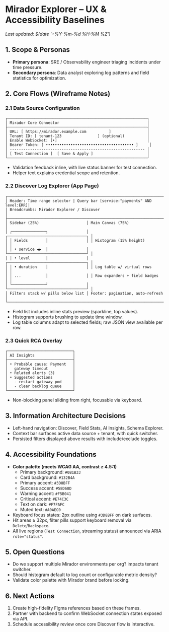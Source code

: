 # Mirador Explorer – UX & Accessibility Baselines

_Last updated: $(date '+%Y-%m-%d %H:%M %Z')_

## 1. Scope & Personas
- **Primary persona**: SRE / Observability engineer triaging incidents under time pressure.
- **Secondary persona**: Data analyst exploring log patterns and field statistics for optimization.

## 2. Core Flows (Wireframe Notes)

### 2.1 Data Source Configuration
```
┌──────────────────────────────────────────────────────────────┐
│ Mirador Core Connector                                       │
├──────────────────────────────────────────────────────────────┤
│ URL: [ https://mirador.example.com          ]                │
│ Tenant ID: [ tenant-123                ] (optional)          │
│ Enable WebSocket: [•]                                        │
│ Bearer Token: [ ••••••••••••••••••••••••••••••••••••••• ]     │
│ ------------------------------------------------------------ │
│ [ Test Connection ]  [ Save & Apply ]                        │
└──────────────────────────────────────────────────────────────┘
```
- Validation feedback inline, with live status banner for test connection.
- Helper text explains credential scope and retention.

### 2.2 Discover Log Explorer (App Page)
```
┌───────────────────────────────────────────────────────────────────────────┐
│ Header: Time range selector | Query bar [service:"payments" AND level:ERR]│
│ Breadcrumbs: Mirador Explorer / Discover                                  │
├───────────────────────────────────────────────────────────────────────────┤
│ Sidebar (25%)                     │ Main Canvas (75%)                     │
│ ┌───────────────┐                 │ ┌───────────────────────────────────┐ │
│ │ Fields        │                 │ │ Histogram (15% height)           │ │
│ │ • service ◀▶  │                 │ └───────────────────────────────────┘ │
│ │ • level       │                 │ ┌───────────────────────────────────┐ │
│ │ • duration    │                 │ │ Log table w/ virtual rows        │ │
│ │ ...           │                 │ │ Row expanders + field badges     │ │
│ └───────────────┘                 │ └───────────────────────────────────┘ │
│ Filters stack w/ pills below list │ Footer: pagination, auto-refresh    │
└───────────────────────────────────────────────────────────────────────────┘
```
- Field list includes inline stats preview (sparkline, top values).
- Histogram supports brushing to update time window.
- Log table columns adapt to selected fields; raw JSON view available per row.

### 2.3 Quick RCA Overlay
```
┌─────────────────────────────┐
│ AI Insights                 │
├─────────────────────────────┤
│ • Probable cause: Payment   │
│   gateway timeout           │
│ • Related alerts (3)        │
│ • Suggested actions         │
│   - restart gateway pod     │
│   - clear backlog queue     │
└─────────────────────────────┘
```
- Non-blocking panel sliding from right, focusable via keyboard.

## 3. Information Architecture Decisions
- Left-hand navigation: Discover, Field Stats, AI Insights, Schema Explorer.
- Context bar surfaces active data source + tenant, with quick switcher.
- Persisted filters displayed above results with include/exclude toggles.

## 4. Accessibility Foundations
- **Color palette (meets WCAG AA, contrast ≥ 4.5:1)**
  - Primary background: `#0B1B33`
  - Card background: `#132B4A`
  - Primary accent: `#3D8BFF`
  - Success accent: `#58D68D`
  - Warning accent: `#F5B041`
  - Critical accent: `#E74C3C`
  - Text on dark: `#F7FAFC`
  - Muted text: `#A0AEC0`
- Keyboard focus states: 2px outline using `#3D8BFF` on dark surfaces.
- Hit areas ≥ 32px, filter pills support keyboard removal via `Delete`/`Backspace`.
- All live regions (`Test Connection`, streaming status) announced via ARIA `role="status"`.

## 5. Open Questions
- Do we support multiple Mirador environments per org? impacts tenant switcher.
- Should histogram default to log count or configurable metric density?
- Validate color palette with Mirador brand before locking.

## 6. Next Actions
1. Create high-fidelity Figma references based on these frames.
2. Partner with backend to confirm WebSocket connection states exposed via API.
3. Schedule accessibility review once core Discover flow is interactive.
